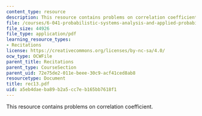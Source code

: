 ```yaml
---
content_type: resource
description: This resource contains problems on correlation coefficient.
file: /courses/6-041-probabilistic-systems-analysis-and-applied-probability-spring-2006/a5eb4daeba89b2a5cc7eb165bb7618f1_rec13.pdf
file_size: 44926
file_type: application/pdf
learning_resource_types:
- Recitations
license: https://creativecommons.org/licenses/by-nc-sa/4.0/
ocw_type: OCWFile
parent_title: Recitations
parent_type: CourseSection
parent_uid: 72e75de2-011e-beee-30c9-acf41ced8ab8
resourcetype: Document
title: rec13.pdf
uid: a5eb4dae-ba89-b2a5-cc7e-b165bb7618f1
---
```

This resource contains problems on correlation coefficient.
